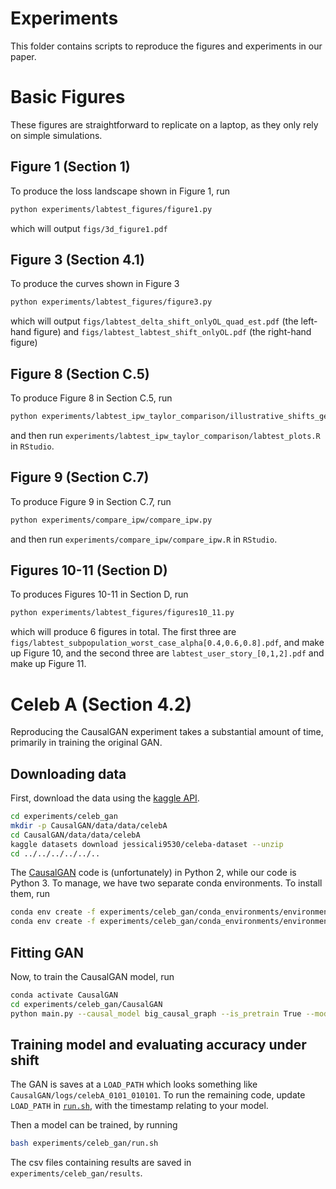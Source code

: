 # Experiments

This folder contains scripts to reproduce the figures and experiments in our paper.

# Basic Figures 
These figures are straightforward to replicate on a laptop, as they only rely on simple simulations.

## Figure 1 (Section 1)

To produce the loss landscape shown in Figure 1, run
```bash
python experiments/labtest_figures/figure1.py
```
which will output `figs/3d_figure1.pdf`

## Figure 3 (Section 4.1)

To produce the curves shown in Figure 3
```bash
python experiments/labtest_figures/figure3.py
```
which will output `figs/labtest_delta_shift_onlyOL_quad_est.pdf` (the left-hand figure) and `figs/labtest_labtest_shift_onlyOL.pdf` (the right-hand figure)

## Figure 8 (Section C.5)
To produce Figure 8 in Section C.5, run
```bash
python experiments/labtest_ipw_taylor_comparison/illustrative_shifts_get_variance.py
```
and then run `experiments/labtest_ipw_taylor_comparison/labtest_plots.R` in `RStudio`. 

## Figure 9 (Section C.7)
To produce Figure 9 in Section C.7, run
```bash
python experiments/compare_ipw/compare_ipw.py
```
and then run `experiments/compare_ipw/compare_ipw.R` in `RStudio`. 

## Figures 10-11 (Section D)
To produces Figures 10-11 in Section D, run 
```bash
python experiments/labtest_figures/figures10_11.py
```
which will produce 6 figures in total.  The first three are `figs/labtest_subpopulation_worst_case_alpha[0.4,0.6,0.8].pdf`, and make up Figure 10, and the second three are `labtest_user_story_[0,1,2].pdf` and make up Figure 11.

# Celeb A (Section 4.2)
Reproducing the CausalGAN experiment takes a substantial amount of time, primarily in training the original GAN.

## Downloading data
First, download the data using the [kaggle API](https://github.com/Kaggle/kaggle-api). 
```bash
cd experiments/celeb_gan
mkdir -p CausalGAN/data/data/celebA
cd CausalGAN/data/data/celebA
kaggle datasets download jessicali9530/celeba-dataset --unzip
cd ../../../../../..
```

The [CausalGAN](https://github.com/mkocaoglu/CausalGAN) code is (unfortunately) in Python 2, while our code is Python 3. To manage, we have two separate conda environments. To install them, run
```bash
conda env create -f experiments/celeb_gan/conda_environments/environment_CausalGAN.yml
conda env create -f experiments/celeb_gan/conda_environments/environment_shift_gradient.yml
```

## Fitting GAN
Now, to train the CausalGAN model, run
```bash
conda activate CausalGAN
cd experiments/celeb_gan/CausalGAN
python main.py --causal_model big_causal_graph --is_pretrain True --model_type began --is_train True --num_iter 250000
```

## Training model and evaluating accuracy under shift
The GAN is saves at a `LOAD_PATH` which looks something like `CausalGAN/logs/celebA_0101_010101`. To run the remaining code, update `LOAD_PATH` in [`run.sh`](some_bash_scripts/run.sh), with the timestamp relating to your model. 

Then a model can be trained, by running
```bash
bash experiments/celeb_gan/run.sh
```
The csv files containing results are saved in `experiments/celeb_gan/results`.

